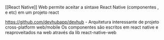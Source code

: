 [[React Native]] Web permite aceitar a sintaxe React Native (componentes <View />, <Text /> e etc) em um projeto react

https://github.com/devhubapp/devhub - Arquitetura interessante de projeto cross-platform web/mobile
Os componentes são escritos em react native e reaproveitados na web através da lib react-native-web